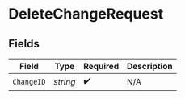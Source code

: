 # DeleteChangeRequest


## Fields

| Field              | Type               | Required           | Description        |
| ------------------ | ------------------ | ------------------ | ------------------ |
| `ChangeID`         | *string*           | :heavy_check_mark: | N/A                |